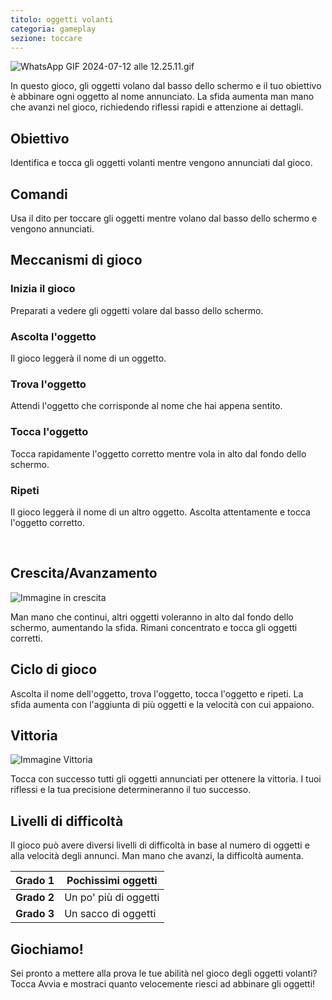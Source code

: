 ```yaml
---
titolo: oggetti volanti
categoria: gameplay
sezione: toccare
---
```

![WhatsApp GIF 2024-07-12 alle 12.25.11.gif](https://help.Studycat.com/hc/article_attachments/34966795074969)

In questo gioco, gli oggetti volano dal basso dello schermo e il tuo obiettivo è abbinare ogni oggetto al nome annunciato. La sfida aumenta man mano che avanzi nel gioco, richiedendo riflessi rapidi e attenzione ai dettagli.

## Obiettivo

Identifica e tocca gli oggetti volanti mentre vengono annunciati dal gioco.

## Comandi

Usa il dito per toccare gli oggetti mentre volano dal basso dello schermo e vengono annunciati.

## Meccanismi di gioco

### Inizia il gioco

Preparati a vedere gli oggetti volare dal basso dello schermo.

### Ascolta l'oggetto

Il gioco leggerà il nome di un oggetto.

### Trova l'oggetto

Attendi l'oggetto che corrisponde al nome che hai appena sentito.

### Tocca l'oggetto

Tocca rapidamente l'oggetto corretto mentre vola in alto dal fondo dello schermo.

### Ripeti

Il gioco leggerà il nome di un altro oggetto. Ascolta attentamente e tocca l'oggetto corretto.

 

## Crescita/Avanzamento

![Immagine in crescita](https://help.Studycat.com/hc/article_attachments/34826217331225)

Man mano che continui, altri oggetti voleranno in alto dal fondo dello schermo, aumentando la sfida. Rimani concentrato e tocca gli oggetti corretti.

## Ciclo di gioco

Ascolta il nome dell'oggetto, trova l'oggetto, tocca l'oggetto e ripeti. La sfida aumenta con l'aggiunta di più oggetti e la velocità con cui appaiono.

## Vittoria

![Immagine Vittoria](https://help.Studycat.com/hc/article_attachments/34917314421785)

Tocca con successo tutti gli oggetti annunciati per ottenere la vittoria. I tuoi riflessi e la tua precisione determineranno il tuo successo.

## Livelli di difficoltà

Il gioco può avere diversi livelli di difficoltà in base al numero di oggetti e alla velocità degli annunci. Man mano che avanzi, la difficoltà aumenta.

| **Grado 1** | Pochissimi oggetti |
| --- | --- |
| **Grado 2** | Un po' più di oggetti |
| **Grado 3** | Un sacco di oggetti |

## Giochiamo!

Sei pronto a mettere alla prova le tue abilità nel gioco degli oggetti volanti? Tocca Avvia e mostraci quanto velocemente riesci ad abbinare gli oggetti!